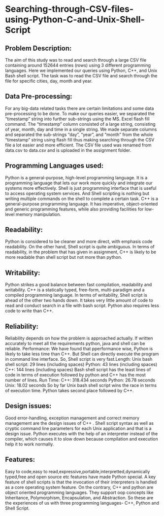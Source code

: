 # Searching-through-CSV-files-using-Python-C-and-Unix-Shell-Script

## Problem Description: 

The aim of this study was to read and search through a large CSV file
containing around 152644 entries (rows) using 3 different programming languages. Here we
implemented our queries using Python, C++, and Unix Bash shell script.
The task was to read the CSV file and search through the file for specific cities, day, month and
year.
## Data Pre-processing:
For any big-data related tasks there are certain limitations and some data
pre-processing to be done. To make our queries easier, we separated the “timestamp” string into
further sub-strings using the MS. Excel flash fill command. The “timestamp” column consisted
of a large string, consisting of year, month, day and time in a single string. We made separate
columns and separated the sub-strings “day”, “year”, and “month” from the whole “timestamp”
string using flash fill thus making searching through the CSV file a lot easier and more efficient.
The CSV file used was renamed from data.csv to data.csv and is uploaded in the assignment
folder.

## Programming Languages used:
Python is a general-purpose, high-level programming language. It is a programming language that lets our work more quickly and integrate our systems more effectively. Shell is just programming interface that is useful to access operating
system services. And Shell scripting is nothing but writing multiple commands on the shell to
complete a certain task. C++ is a general-purpose programming language. It has imperative,
object-oriented and generic programming features, while also providing facilities for low-level
memory manipulation.

## Readability:
Python is considered to be cleaner and more direct, with emphasis code readability.
On the other hand, Shell script is quite ambiguous. In terms of readability, in the problem that
has given in assignment, C++ is likely to be more readable than shell script but not more than
python.
## Writability:
Python strikes a good balance between fast compilation, readability and
writability. C++ is a statically typed, free-form, multi-paradigm and a compiled programming
language. In terms of writability, Shell script is ahead of the other two hands down. It takes very
little amount of code to read and conduct search in a file with bash script. Python also requires
less code to write than C++.

## Reliability:
Reliability depends on how the problem is approached actually. If written
accurately to meet all the requirements python, java and shell can be reliable.
Performance: We have found that pperformance wise, Python is likely to take less time than
C++. But Shell can directly execute the program in command line interface. So, Shell script is
very fast.Length:
Unix bash shell script: 29 lines (including spaces)
Python: 43 lines (including spaces)
C++: 144 lines (including spaces)
Bash shell script has the least lines of code in terms of execution followed by python and C++
has the most number of lines.
Run Time:
C++: 318.434 seconds
Python: 26.78 seconds
Unix: 18.02 seconds
So by far Unix bash shell script wins the race in terms of execution time. Python takes second
place followed by C++.

## Design issues: 
Good error-handling, exception management and correct memory management
are the design issues of C++ . Shell script syntax as well as cryptic command line parameters for
each Unix application and that is a design issue. Python executes with the help of an interpreter
instead of the compiler, which causes it to slow down because compilation and execution help it
to work normally.

## Features: 
Easy to code,easy to read,expressive,portable,interpretted,dynamically typed,free and
open source etc features have made Python special. A key feature of shell scripts is that the
invocation of their interpreters is handled as a core operating system feature. On the contrary,
C++ and python are object oriented programming languages. They support oop concepts like
Inheritance, Polymorphism, Encapsulation, and Abstraction.
So these are the experiences of us with three programming languages- C++, Python and Shell
Script.
